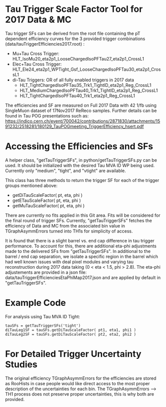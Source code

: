 # Tau Trigger Scale Factor Tool for 2017 Data & MC

Tau trigger SFs can be derived from the root file containing the pT dependent efficiency curves for the 3 provided trigger combinations (data/tauTriggerEfficiencies2017.root) :
   * Mu+Tau Cross Trigger: HLT_IsoMu20_eta2p1_LooseChargedIsoPFTau27_eta2p1_CrossL1
   * Elec+Tau Cross Trigger: HLT_Ele24_eta2p1_WPTight_Gsf_LooseChargedIsoPFTau30_eta2p1_CrossL1
   * di-Tau Triggers: OR of all fully enabled triggers in 2017 data
      * HLT_TightChargedIsoPFTau35_Trk1_TightID_eta2p1_Reg_CrossL1
      * HLT_MediumChargedIsoPFTau40_Trk1_TightID_eta2p1_Reg_CrossL1
      * HLT_TightChargedIsoPFTau40_Trk1_eta2p1_Reg_CrossL1

The efficiencies and SF are measured on Full 2017 Data with 42 1/fb using SingleMuon dataset of 17Nov2017 ReReco samples. Further details can be found in Tau POG presentations such as: https://indico.cern.ch/event/700042/contributions/2871830/attachments/1591232/2518281/180129_TauPOGmeeting_TriggerEfficiency_hsert.pdf

# Accessing the Efficiencies and SFs

A helper class, "getTauTriggerSFs", in python/getTauTriggerSFs.py can be used. It should be initialized with the desired Tau MVA ID WP being used. Currently only "medium", "tight", and "vtight" are available.

This class has three methods to return the trigger SF for each of the trigger groups mentioned above:
   * getDiTauScaleFactor( pt, eta, phi )
   * getETauScaleFactor( pt, eta, phi )
   * getMuTauScaleFactor( pt, eta, phi )

There are currently no fits applied in this Git area. Fits will be considered for the final round of trigger SFs. Currently, "getTauTriggerSFs" fetches the efficiency of Data and MC from the associated bin value in TGraphAsymmErrors turned into TH1s for simplicity of access.

It is found that there is a slight barrel vs. end cap difference in tau trigger performance. To account for this, there are additional eta-phi adjustments made to the delivered SFs from "getTauTriggerSFs". In additional to the barrel / end cap separation, we isolate a specific region in the barrel which had well known issues with deal pixel modules and varying tau reconstruction during 2017 data taking (0 < eta < 1.5, phi > 2.8). The eta-phi adjustements are provided in a json file: data/tauTriggerEfficienciesEtaPhiMap2017.json and are applied by default in "getTauTriggerSFs".


# Example Code
For analysis using Tau MVA ID Tight:
```
tauSFs = getTauTriggerSFs('tight')
diTauLeg1SF = tauSFs.getDiTauScaleFactor( pt1, eta1, phi1 )
diTauLeg2SF = tauSFs.getDiTauScaleFactor( pt2, eta2, phi2 )
```

# For Detailed Trigger Uncertainty Studies

The original efficiency TGraphAsymmErrors for the efficiencies are stored as RooHists in case people would like direct access to the most proper description of the uncertainties for each bin. The TGraphAsymmErrors --> TH1 process does not preserve proper uncertainties, this is why both are provided.


